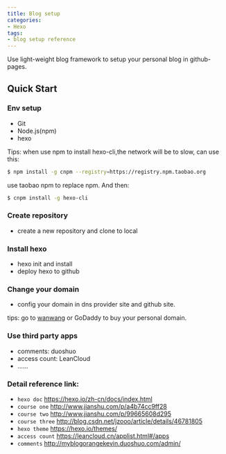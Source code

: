 ```yaml
---
title: Blog setup
categories:
- Hexo
tags:
- blog setup reference
---
```

Use light-weight blog framework to setup your personal blog in github-pages.
<!-- more -->
## Quick Start

### Env setup
* Git
* Node.js(npm)
* hexo

Tips: when use npm to install hexo-cli,the network will be to slow, can use this:
``` bash
$ npm install -g cnpm --registry=https://registry.npm.taobao.org
```
use taobao npm to replace npm. And then:
``` bash
$ cnpm install -g hexo-cli
```
### Create repository
* create a new repository and clone to local

### Install hexo
* hexo init and install
* deploy hexo to github

### Change your domain
* config your domain in dns provider site and github site.

tips: go to [wanwang](https://wanwang.aliyun.com/?utm_medium=text&utm_source=bdbrandww&utm_campaign=bdbrand&utm_content=se_103066) or GoDaddy to buy your personal domain.

### Use third party apps
* comments: duoshuo
* access count: LeanCloud
* ......

### Detail reference link:
* `hexo doc` https://hexo.io/zh-cn/docs/index.html
* `course one` http://www.jianshu.com/p/a4b74cc9ff28
* `course two` http://www.jianshu.com/p/99665608d295
* `course three` http://blog.csdn.net/jzooo/article/details/46781805
* `hexo theme` https://hexo.io/themes/
* `access count` https://leancloud.cn/applist.html#/apps
* `comments` http://myblogorangekevin.duoshuo.com/admin/


